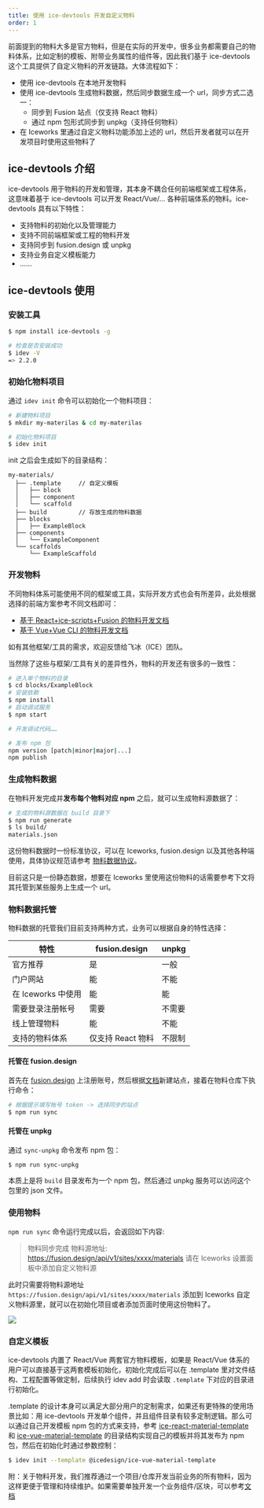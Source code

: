 ```yaml
---
title: 使用 ice-devtools 开发自定义物料
order: 1
---
```


前面提到的物料大多是官方物料，但是在实际的开发中，很多业务都需要自己的物料体系，比如定制的模板、附带业务属性的组件等，因此我们基于 ice-devtools 这个工具提供了自定义物料的开发链路。大体流程如下：

- 使用 ice-devtools 在本地开发物料
- 使用 ice-devtools 生成物料数据，然后同步数据生成一个 url，同步方式二选一：
  - 同步到 Fusion 站点（仅支持 React 物料）
  - 通过 npm 包形式同步到 unpkg（支持任何物料）
- 在 Iceworks 里通过自定义物料功能添加上述的 url，然后开发者就可以在开发项目时使用这些物料了

## ice-devtools 介绍

ice-devtools 用于物料的开发和管理，其本身不耦合任何前端框架或工程体系，这意味着基于 ice-devtools 可以开发 React/Vue/... 各种前端体系的物料。ice-devtools 具有以下特性：

- 支持物料的初始化以及管理能力
- 支持不同前端框架或工程的物料开发
- 支持同步到 fusion.design 或 unpkg
- 支持业务自定义模板能力
- ……

## ice-devtools 使用

### 安装工具

```bash
$ npm install ice-devtools -g

# 检查是否安装成功
$ idev -V
=> 2.2.0
```

### 初始化物料项目

通过 `idev init` 命令可以初始化一个物料项目：

```bash
# 新建物料项目
$ mkdir my-materilas & cd my-materilas

# 初始化物料项目
$ idev init
```

init 之后会生成如下的目录结构：

```
my-materials/
  ├── .template     // 自定义模板
  │   ├── block
  │   ├── component
  │   └── scaffold
  ├── build         // 存放生成的物料数据
  ├── blocks
  │   ├── ExampleBlock
  ├── components
  │   └── ExampleComponent
  └── scaffolds
      └── ExampleScaffold
```

### 开发物料

不同物料体系可能使用不同的框架或工具，实际开发方式也会有所差异，此处根据选择的前端方案参考不同文档即可：

- [基于 React+ice-scripts+Fusion 的物料开发文档](https://www.yuque.com/ice-team/wiki/ywg4hf)
- [基于 Vue+Vue CLI 的物料开发文档](https://www.yuque.com/ice-team/wiki/xqg0g6)

如有其他框架/工具的需求，欢迎反馈给飞冰（ICE）团队。

当然除了这些与框架/工具有关的差异性外，物料的开发还有很多的一致性：

```bash
# 进入单个物料的目录
$ cd blocks/ExampleBlock
# 安装依赖
$ npm install
# 启动调试服务
$ npm start

# 开发调试代码……

# 发布 npm 包
npm version [patch|minor|major|...]
npm publish
```

### 生成物料数据

在物料开发完成并**发布每个物料对应 npm** 之后，就可以生成物料源数据了：

```bash
# 生成的物料源数据在 build 目录下
$ npm run generate
$ ls build/
materials.json
```

这份物料数据时一份标准协议，可以在 Iceworks, fusion.design 以及其他各种端使用，具体协议规范请参考 [物料数据协议](https://www.yuque.com/ice-team/wiki/ay2251)。

目前这只是一份静态数据，想要在 Iceworks 里使用这份物料的话需要参考下文将其托管到某些服务上生成一个 url。

### 物料数据托管

物料数据的托管我们目前支持两种方式，业务可以根据自身的特性选择：

| 特性             |   fusion.design   |   unpkg       |
|-----------------|-------------------|---------------|
|  官方推荐        |   是              |    一般        |
|  门户网站     |   能                 |    不能        |
|在 Iceworks 中使用 |   能             |    能         |
|  需要登录注册帐号  |   需要            |    不需要       |
|  线上管理物料      |  能               |    不能        |
|  支持的物料体系     | 仅支持 React 物料 |   不限制       |

#### 托管在 fusion.design

首先在 [fusion.design](https://fusion.design) 上注册账号，然后根据[文档](https://fusion.design/help.html#dev-create-site)新建站点，接着在物料仓库下执行命令：

```bash
# 根据提示填写帐号 token -> 选择同步的站点
$ npm run sync
```

#### 托管在 unpkg

通过 `sync-unpkg` 命令发布 npm 包：

```bash
$ npm run sync-unpkg
```

本质上是将 `build` 目录发布为一个 npm 包，然后通过 unpkg 服务可以访问这个包里的 json 文件。

### 使用物料

`npm run sync` 命令运行完成以后，会返回如下内容:

> 物料同步完成
> 物料源地址: https://fusion.design/api/v1/sites/xxxx/materials
> 请在 Iceworks 设置面板中添加自定义物料源

此时只需要将物料源地址 `https://fusion.design/api/v1/sites/xxxx/materials` 添加到 Iceworks 自定义物料源里，就可以在初始化项目或者添加页面时使用这份物料了。

![](https://img.alicdn.com/tfs/TB1o4AyxXzqK1RjSZFCXXbbxVXa-1740-1200.png)


### 自定义模板

ice-devtools 内置了 React/Vue 两套官方物料模板，如果是 React/Vue 体系的用户可以直接基于这两套模板初始化，初始化完成后可以在 .template 里对文件结构、工程配置等做定制，后续执行 idev add 时会读取 `.template` 下对应的目录进行初始化。

.template 的设计本身可以满足大部分用户的定制需求，如果还有更特殊的使用场景比如：用 ice-devtools 开发单个组件，并且组件目录有较多定制逻辑。那么可以通过自己开发模板 npm 包的方式来支持，参考 [ice-react-material-template](https://github.com/alibaba/ice/tree/master/templates/ice-react-material-template) 和 [ice-vue-material-template](https://github.com/alibaba/ice/tree/master/templates/ice-vue-material-template) 的目录结构实现自己的模板并将其发布为 npm 包，然后在初始化时通过参数控制：

```bash
$ idev init --template @icedesign/ice-vue-material-template
```

附：关于物料开发，我们推荐通过一个项目/仓库开发当前业务的所有物料，因为这样更便于管理和持续维护。如果需要单独开发一个业务组件/区块，可以参考[文档](https://www.yuque.com/ice-team/wiki/mmgkb5)

